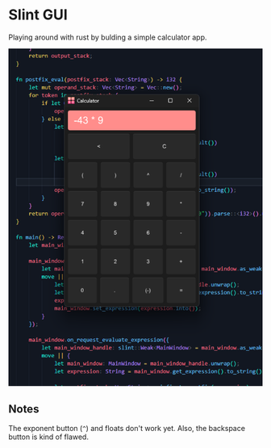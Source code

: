 # Slint GUI

Playing around with rust by bulding a simple calculator app.

![calculator.png](README.assets/calculator.png)

## Notes

The exponent button (`^`) and floats don't work yet. Also, the backspace button is kind of flawed.
